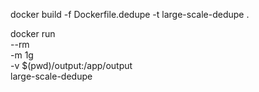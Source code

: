 docker build -f Dockerfile.dedupe -t large-scale-dedupe .

docker run \
  --rm \
  -m 1g \
  -v $(pwd)/output:/app/output \
  large-scale-dedupe

